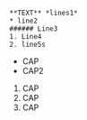 ``` 
**TEXT** *lines1* 
* line2
###### Line3
1. Line4
2. line5s
```

* CAP
* CAP2
1. CAP
2. CAP
3. CAP

